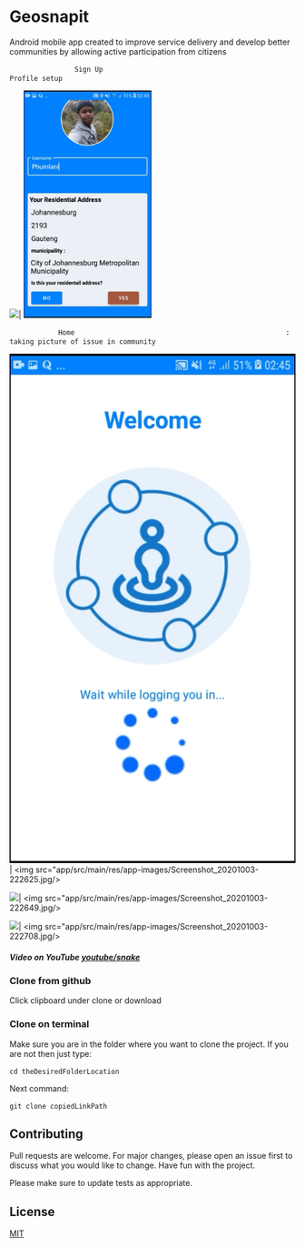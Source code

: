 # Geosnapit

Android mobile app created to improve service delivery and develop better communities by allowing active participation from citizens

                    Sign Up                                                                                  Profile setup 
<img src="app/src/main/res/app-images/Screenshot_20201003-222544.jpg.jpg" height="400" />| <img src="app/src/main/res/app-images/Screenshot_20201003-222614.jpg"  height="400"/>
  
                Home                                                    :                 taking picture of issue in community
 <img src="app/src/main/res/app-images/Screenshot_20201003-222618.jpg"/>| <img src="app/src/main/res/app-images/Screenshot_20201003-222625.jpg/> 
  
  <img src="app/src/main/res/app-images/Screenshot_20201003-222641.jpg"/>| <img src="app/src/main/res/app-images/Screenshot_20201003-222649.jpg/> 
  
  <img src="app/src/main/res/app-images/Screenshot_20201003-222712.jpg"/>| <img src="app/src/main/res/app-images/Screenshot_20201003-222708.jpg/> 

##### Video on YouTube [youtube/snake](https://www.youtube.com/watch?v=fPJEFJQDgHc)

### Clone from github

Click clipboard under clone or download

### Clone on terminal
Make sure you are in the folder where you want to clone the project. If you are not then just type:


```terminal
cd theDesiredFolderLocation
```
Next command: 
```terminal
git clone copiedLinkPath
```

## Contributing
Pull requests are welcome. For major changes, please open an issue first to discuss what you would like to change. Have fun with the project.

Please make sure to update tests as appropriate.

## License
[MIT](https://choosealicense.com/licenses/mit/)
